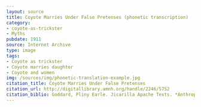 ```yaml
---
layout: source
title: Coyote Marries Under False Pretenses (phonetic transcription)
category: 
- coyote-as-trickster 
- Myths
pubdate: 1911
source: Internet Archive
type: image
tags:
- Coyote as trickster
- Coyote marries daughter 
- Coyote and women 
img: /sources/img/phonetic-translation-example.jpg
citation_title: Coyote Marries Under False Pretenses
citation_url: http://digitallibrary.amnh.org/handle/2246/5752
citation_biblio: Goddard, Pliny Earle. Jicarilla Apache Texts. *Anthropological Papers of the American Museum of Natural History* 8 1911.
---
```


